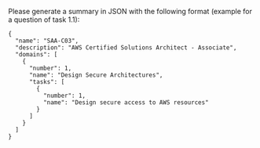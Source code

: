 Please generate a summary in JSON with the following format (example for a question of task 1.1):

```
{
  "name": "SAA-C03",
  "description": "AWS Certified Solutions Architect - Associate",
  "domains": [
    {
      "number": 1,
      "name": "Design Secure Architectures",
      "tasks": [
        {
          "number": 1,
          "name": "Design secure access to AWS resources"
        }
      ]
    }
  ]
}
```

